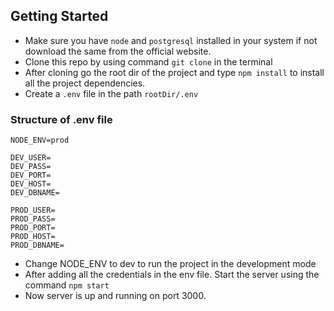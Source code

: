 ## Getting Started
- Make sure you have `node` and `postgresql` installed in your system if not download the same from the official website.
- Clone this repo by using command `git clone` in the terminal
- After cloning go the root dir of the project and type `npm install` to install all the project dependencies.
- Create a `.env` file in the path `rootDir/.env`


### Structure of .env file
```
NODE_ENV=prod

DEV_USER=
DEV_PASS=
DEV_PORT=
DEV_HOST=
DEV_DBNAME=

PROD_USER=
PROD_PASS=
PROD_PORT=
PROD_HOST=
PROD_DBNAME=
```
- Change NODE_ENV to dev to run the project in the development mode
- After adding all the credentials in the env file. Start the server using the command `npm start`    
- Now server is up and running on port 3000.